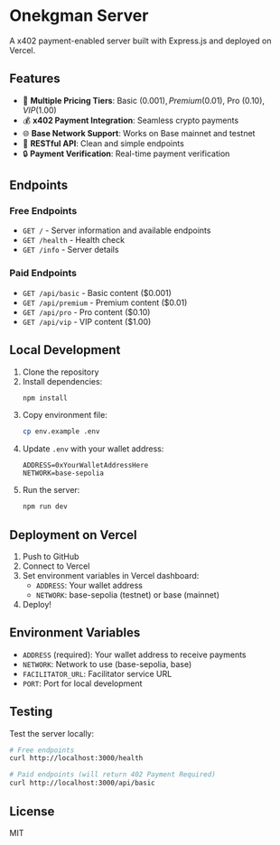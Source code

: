 # Onekgman Server

A x402 payment-enabled server built with Express.js and deployed on Vercel.

## Features

- 🚀 **Multiple Pricing Tiers**: Basic ($0.001), Premium ($0.01), Pro ($0.10), VIP ($1.00)
- 💰 **x402 Payment Integration**: Seamless crypto payments
- 🌐 **Base Network Support**: Works on Base mainnet and testnet
- 📱 **RESTful API**: Clean and simple endpoints
- 🔒 **Payment Verification**: Real-time payment verification

## Endpoints

### Free Endpoints
- `GET /` - Server information and available endpoints
- `GET /health` - Health check
- `GET /info` - Server details

### Paid Endpoints
- `GET /api/basic` - Basic content ($0.001)
- `GET /api/premium` - Premium content ($0.01)
- `GET /api/pro` - Pro content ($0.10)
- `GET /api/vip` - VIP content ($1.00)

## Local Development

1. Clone the repository
2. Install dependencies:
   ```bash
   npm install
   ```
3. Copy environment file:
   ```bash
   cp env.example .env
   ```
4. Update `.env` with your wallet address:
   ```
   ADDRESS=0xYourWalletAddressHere
   NETWORK=base-sepolia
   ```
5. Run the server:
   ```bash
   npm run dev
   ```

## Deployment on Vercel

1. Push to GitHub
2. Connect to Vercel
3. Set environment variables in Vercel dashboard:
   - `ADDRESS`: Your wallet address
   - `NETWORK`: base-sepolia (testnet) or base (mainnet)
4. Deploy!

## Environment Variables

- `ADDRESS` (required): Your wallet address to receive payments
- `NETWORK`: Network to use (base-sepolia, base)
- `FACILITATOR_URL`: Facilitator service URL
- `PORT`: Port for local development

## Testing

Test the server locally:
```bash
# Free endpoints
curl http://localhost:3000/health

# Paid endpoints (will return 402 Payment Required)
curl http://localhost:3000/api/basic
```

## License

MIT
